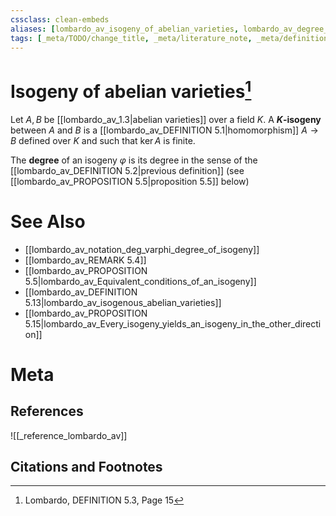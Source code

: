 ```yaml
---
cssclass: clean-embeds
aliases: [lombardo_av_isogeny_of_abelian_varieties, lombardo_av_degree_of_an_isogeny]
tags: [_meta/TODO/change_title, _meta/literature_note, _meta/definition, _reference/lombardo_av]
---
```

# Isogeny of abelian varieties[^1]
Let $A, B$ be [[lombardo_av_1.3|abelian varieties]] over a field $K$. A **$K$-isogeny** between $A$ and $B$ is a [[lombardo_av_DEFINITION 5.1|homomorphism]] $A \rightarrow B$ defined over $K$ and such that $\ker A$ is finite. 

The **degree** of an isogeny $\varphi$ is its degree in the sense of the [[lombardo_av_DEFINITION 5.2|previous definition]] (see [[lombardo_av_PROPOSITION 5.5|proposition 5.5]] below)


# See Also
- [[lombardo_av_notation_deg_varphi_degree_of_isogeny]]
- [[lombardo_av_REMARK 5.4]]
- [[lombardo_av_PROPOSITION 5.5|lombardo_av_Equivalent_conditions_of_an_isogeny]]
- [[lombardo_av_DEFINITION 5.13|lombardo_av_isogenous_abelian_varieties]]
- [[lombardo_av_PROPOSITION 5.15|lombardo_av_Every_isogeny_yields_an_isogeny_in_the_other_direction]]
# Meta
## References
![[_reference_lombardo_av]]

## Citations and Footnotes
[^1]: Lombardo, DEFINITION 5.3, Page 15
